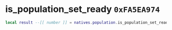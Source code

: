 # is_population_set_ready `0xFA5EA974`

```lua
local result --[[ number ]] = natives.population.is_population_set_ready(_unk0 --[[ number ]], _unk1 --[[ number ]], _unk2 --[[ number ]])
```